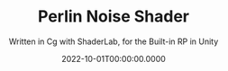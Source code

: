 ---
date: '2022-10-01T00:00:00.0000'
videosNames:
  - 4.mp4
  - 3.mp4
  - 2.mp4
  - 1.mp4
youtubeVideoIds:
  - d1HJ0O3btq0
title: Perlin Noise Shader
subtitle: Written in Cg with ShaderLab, for the Built-in RP in Unity
implementationDetails:
  - Implement the Perlin Noise Algorithm
  - Slice the surface in a grid of rectangles, given the amount of columns and
    rows.
  - Assign a pseudo-random gradient vector of magnitude 1, to each cross point
    in the grid. These will act as influence vectors for the pixels inside the
    square.
  - Use a permutations array to generate pseudo-random constant gradients.
  - Calculate the distance for every pixel, to each corner of the containing
    square.
  - Do the dot scalar multiplication between the distance vector and the
    corresponding gradient vector.
  - Interpolate the 4 dot values for the current pixel.
  - Optionally use _Time to rotate the gradient vectors over time.
tags:
  - Cg
  - Built-in RP
  - ShaderLab
  - Unity
  - Vertex Shader
  - Fragment Shader
technology: UnityEngine
category: Shaders
---